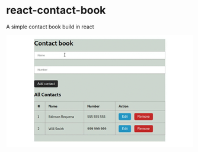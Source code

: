 # react-contact-book
A simple contact book build in react

![contac-book](https://github.com/EdinsonRequena/react-contact-book/blob/master/contac-book.gif)
